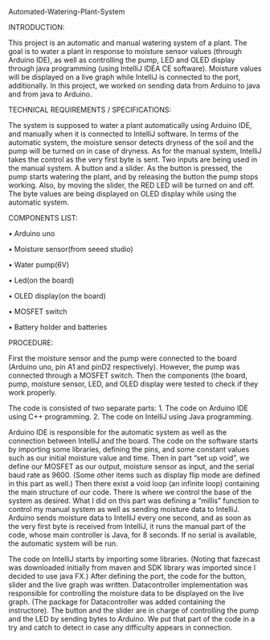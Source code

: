 Automated-Watering-Plant-System

INTRODUCTION:

This project is an automatic and manual watering system of a plant. The goal is to water a plant
in response to moisture sensor values (through Arduino IDE), as well as controlling the pump,
LED and OLED display through java programming (using IntelliJ IDEA CE software). Moisture
values will be displayed on a live graph while IntelliJ is connected to the port, additionally. In
this project, we worked on sending data from Arduino to java and from java to Arduino.

TECHNICAL REQUIREMENTS / SPECIFICATIONS:

The system is supposed to water a plant automatically using Arduino IDE, and manually when it
is connected to IntelliJ software. In terms of the automatic system, the moisture sensor detects
dryness of the soil and the pump will be turned on in case of dryness. As for the manual system,
IntelliJ takes the control as the very first byte is sent. Two inputs are being used in the manual
system. A button and a slider. As the button is pressed, the pump starts watering the plant, and
by releasing the button the pump stops working. Also, by moving the slider, the RED LED will
be turned on and off. The byte values are being displayed on OLED display while using the
automatic system. 

COMPONENTS LIST:

• Arduino uno

• Moisture sensor(from seeed studio)

• Water pump(6V)

• Led(on the board)

• OLED display(on the board)

• MOSFET switch

• Battery holder and batteries 

PROCEDURE:

First the moisture sensor and the pump were connected to the board (Arduino uno, pin
A1 and pinD2 respectively). However, the pump was connected through a MOSFET
switch. Then the components (the board, pump, moisture sensor, LED, and OLED display
were tested to check if they work properly.

The code is consisted of two separate parts: 1. The code on Arduino IDE using C++
programming. 2. The code on IntelliJ using Java programming.

Arduino IDE is responsible for the automatic system as well as the connection between
IntelliJ and the board. The code on the software starts by importing some libraries,
defining the pins, and some constant values such as our initial moisture value and time.
Then in part “set up void”, we define our MOSFET as our output, moisture sensor as
input, and the serial baud rate as 9600. (Some other items such as display flip mode are
defined in this part as well.) Then there exist a void loop (an infinite loop) containing
the main structure of our code. There is where we control the base of the system as
desired. What I did on this part was defining a “millis” function to control my manual
system as well as sending moisture data to IntelliJ. Arduino sends moisture data to
IntelliJ every one second, and as soon as the very first byte is received from IntelliJ, it
runs the manual part of the code, whose main controller is Java, for 8 seconds. If no
serial is available, the automatic system will be run.

The code on IntelliJ starts by importing some libraries. (Noting that fazecast was
downloaded initially from maven and SDK library was imported since I decided to use
java FX.) After defining the port, the code for the button, slider and the live graph was 
written. Datacontroller implementation was responsible for controlling the moisture
data to be displayed on the live graph. (The package for Datacontroller was added
containing the instructore). The button and the slider are in charge of controlling the
pump and the LED by sending bytes to Arduino. We put that part of the code in a try
and catch to detect in case any difficulty appears in connection. 
